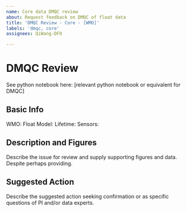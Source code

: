 ```yaml
---
name: Core data DMQC review
about: Request feedback on DMQC of float data
title: 'DMQC Review - Core - [WMO]'
labels: 'dmqc, core'
assignees: QiWang-DFO

---
```


# DMQC Review

See python notebook here: [relevant python notebook or equivalent for DMQC]

## Basic Info

WMO: 
Float Model: 
Lifetime: 
Sensors: 

## Description and Figures

Describe the issue for review and supply supporting figures and data. Despite perhaps providing.

## Suggested Action

Describe the suggested action seeking confirmation or as specific questions of PI and/or data experts. 
